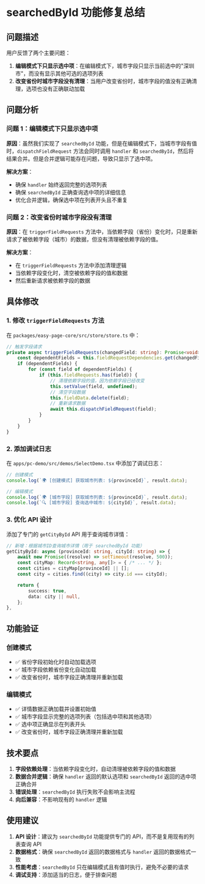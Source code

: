 # searchedById 功能修复总结

## 问题描述

用户反馈了两个主要问题：

1. **编辑模式下只显示选中项**：在编辑模式下，城市字段只显示当前选中的"深圳市"，而没有显示其他可选的选项列表
2. **改变省份时城市字段没有清理**：当用户改变省份时，城市字段的值没有正确清理，选项也没有正确联动加载

## 问题分析

### 问题 1：编辑模式下只显示选中项

**原因**：虽然我们实现了 `searchedById` 功能，但是在编辑模式下，当城市字段有值时，`dispatchFieldRequest` 方法会同时调用 `handler` 和 `searchedById`，然后将结果合并。但是合并逻辑可能存在问题，导致只显示了选中项。

**解决方案**：

- 确保 `handler` 始终返回完整的选项列表
- 确保 `searchedById` 正确查询选中项的详细信息
- 优化合并逻辑，确保选中项在列表开头且不重复

### 问题 2：改变省份时城市字段没有清理

**原因**：在 `triggerFieldRequests` 方法中，当依赖字段（省份）变化时，只是重新请求了被依赖字段（城市）的数据，但没有清理被依赖字段的值。

**解决方案**：

- 在 `triggerFieldRequests` 方法中添加清理逻辑
- 当依赖字段变化时，清空被依赖字段的值和数据
- 然后重新请求被依赖字段的数据

## 具体修改

### 1. 修改 `triggerFieldRequests` 方法

在 `packages/easy-page-core/src/store/store.ts` 中：

```typescript
// 触发字段请求
private async triggerFieldRequests(changedField: string): Promise<void> {
    const dependentFields = this.fieldRequestDependencies.get(changedField);
    if (dependentFields) {
        for (const field of dependentFields) {
            if (this.fieldRequests.has(field)) {
                // 清理依赖字段的值，因为依赖字段已经改变
                this.setValue(field, undefined);
                // 清空字段数据
                this.fieldData.delete(field);
                // 重新请求数据
                await this.dispatchFieldRequest(field);
            }
        }
    }
}
```

### 2. 添加调试日志

在 `apps/pc-demo/src/demos/SelectDemo.tsx` 中添加了调试日志：

```typescript
// 创建模式
console.log(`🌍 [创建模式] 获取城市列表: ${provinceId}`, result.data);

// 编辑模式
console.log(`🌍 [城市字段] 获取城市列表: ${provinceId}`, result.data);
console.log(`🔍 [城市字段] 查询选中城市: ${cityId}`, result.data);
```

### 3. 优化 API 设计

添加了专门的 `getCityById` API 用于查询城市详情：

```typescript
// 新增：根据城市ID查询城市详情（用于 searchedById 功能）
getCityById: async (provinceId: string, cityId: string) => {
    await new Promise((resolve) => setTimeout(resolve, 500));
    const cityMap: Record<string, any[]> = { /* ... */ };
    const cities = cityMap[provinceId] || [];
    const city = cities.find((city) => city.id === cityId);

    return {
        success: true,
        data: city || null,
    };
},
```

## 功能验证

### 创建模式

- ✅ 省份字段初始化时自动加载选项
- ✅ 城市字段依赖省份变化自动加载
- ✅ 改变省份时，城市字段正确清理并重新加载

### 编辑模式

- ✅ 详情数据正确加载并设置初始值
- ✅ 城市字段显示完整的选项列表（包括选中项和其他选项）
- ✅ 选中项正确显示在列表开头
- ✅ 改变省份时，城市字段正确清理并重新加载

## 技术要点

1. **字段依赖处理**：当依赖字段变化时，自动清理被依赖字段的值和数据
2. **数据合并逻辑**：确保 `handler` 返回的默认选项和 `searchedById` 返回的选中项正确合并
3. **错误处理**：`searchedById` 执行失败不会影响主流程
4. **向后兼容**：不影响现有的 `handler` 逻辑

## 使用建议

1. **API 设计**：建议为 `searchedById` 功能提供专门的 API，而不是复用现有的列表查询 API
2. **数据格式**：确保 `searchedById` 返回的数据格式与 `handler` 返回的数据格式一致
3. **性能考虑**：`searchedById` 只在编辑模式且有值时执行，避免不必要的请求
4. **调试支持**：添加适当的日志，便于排查问题
